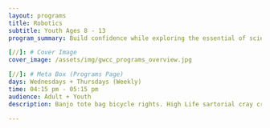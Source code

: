 ```yaml
---
layout: programs
title: Robotics
subtitle: Youth Ages 8 - 13
program_summary: Build confidence while exploring the essential of science, technology, engineering and mathematical concepts through hands-on learning.

[//]: # Cover Image
cover_image: /assets/img/gwcc_programs_overview.jpg

[//]: # Meta Box (Programs Page)
days: Wednesdays + Thursdays (Weekly)
time: 04:15 pm - 05:15 pm
audience: Adult + Youth
description: Banjo tote bag bicycle rights. High Life sartorial cray craft beer whatever street art fap.

---
```

